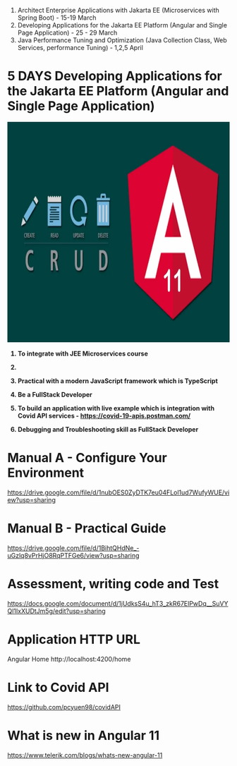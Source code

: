 1. Architect Enterprise Applications with Jakarta EE (Microservices with Spring Boot) - 15-19 March
2. Developing Applications for the Jakarta EE Platform (Angular and Single Page Application)  - 25 - 29 March
3. Java Performance Tuning and Optimization (Java Collection Class, Web Services, performance Tuning) - 1,2,5 April

# 5 DAYS Developing Applications for the Jakarta EE Platform (Angular and Single Page Application) 

<p align="center">

  <img width="960" height="500" src="/pic/angular.jpg">
</p>

<b>

1) To integrate with JEE Microservices course 	
2) 					
3) Practical with a modern JavaScript framework which is TypeScript 

3) Be a FullStack Developer
				
4) To build an application with live example which is integration with 
Covid API services - https://covid-19-apis.postman.com/

5) Debugging and Troubleshooting skill as FullStack Developer

</b>

# Manual A - Configure Your Environment
https://drive.google.com/file/d/1nubOES0ZyDTK7eu04FLol1ud7WufyWUE/view?usp=sharing

# Manual B - Practical Guide
https://drive.google.com/file/d/1BihtQHdNe_-uGzlq8vPrHjO8RqPTFGe6/view?usp=sharing

# Assessment, writing code and Test
https://docs.google.com/document/d/1jUdksS4u_hT3_zkR67ElPwDq__SuVYQl1IxXUDtJm5g/edit?usp=sharing

# Application HTTP URL
Angular Home
http://localhost:4200/home

# Link to Covid API
https://github.com/pcyuen98/covidAPI

# What is new in Angular 11
https://www.telerik.com/blogs/whats-new-angular-11


